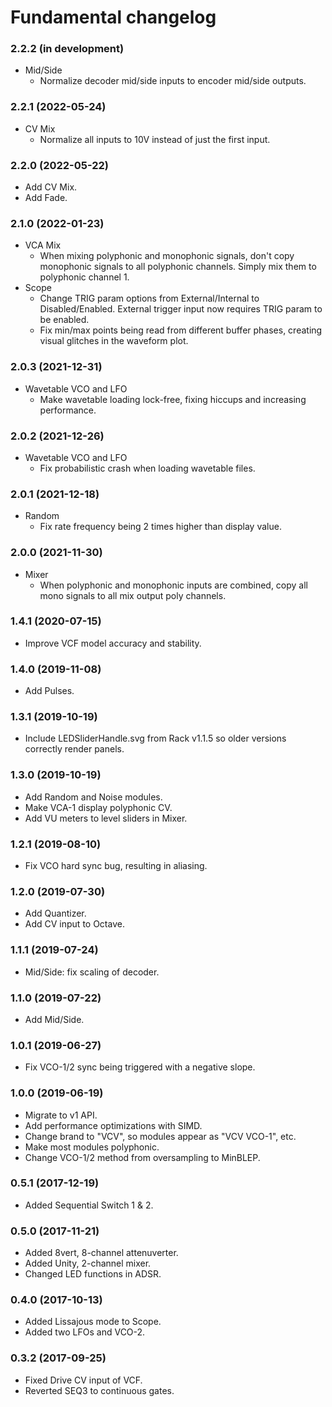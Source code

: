 # Fundamental changelog

### 2.2.2 (in development)
- Mid/Side
	- Normalize decoder mid/side inputs to encoder mid/side outputs.

### 2.2.1 (2022-05-24)
- CV Mix
	- Normalize all inputs to 10V instead of just the first input.

### 2.2.0 (2022-05-22)
- Add CV Mix.
- Add Fade.

### 2.1.0 (2022-01-23)
- VCA Mix
	- When mixing polyphonic and monophonic signals, don't copy monophonic signals to all polyphonic channels. Simply mix them to polyphonic channel 1.
- Scope
	- Change TRIG param options from External/Internal to Disabled/Enabled. External trigger input now requires TRIG param to be enabled.
	- Fix min/max points being read from different buffer phases, creating visual glitches in the waveform plot.

### 2.0.3 (2021-12-31)
- Wavetable VCO and LFO
	- Make wavetable loading lock-free, fixing hiccups and increasing performance.

### 2.0.2 (2021-12-26)
- Wavetable VCO and LFO
	- Fix probabilistic crash when loading wavetable files.

### 2.0.1 (2021-12-18)
- Random
	- Fix rate frequency being 2 times higher than display value.

### 2.0.0 (2021-11-30)
- Mixer
	- When polyphonic and monophonic inputs are combined, copy all mono signals to all mix output poly channels.

### 1.4.1 (2020-07-15)
- Improve VCF model accuracy and stability.

### 1.4.0 (2019-11-08)
- Add Pulses.

### 1.3.1 (2019-10-19)
- Include LEDSliderHandle.svg from Rack v1.1.5 so older versions correctly render panels.

### 1.3.0 (2019-10-19)
- Add Random and Noise modules.
- Make VCA-1 display polyphonic CV.
- Add VU meters to level sliders in Mixer.

### 1.2.1 (2019-08-10)
- Fix VCO hard sync bug, resulting in aliasing.

### 1.2.0 (2019-07-30)
- Add Quantizer.
- Add CV input to Octave.

### 1.1.1 (2019-07-24)
- Mid/Side: fix scaling of decoder.

### 1.1.0 (2019-07-22)
- Add Mid/Side.

### 1.0.1 (2019-06-27)
- Fix VCO-1/2 sync being triggered with a negative slope.

### 1.0.0 (2019-06-19)
- Migrate to v1 API.
- Add performance optimizations with SIMD.
- Change brand to "VCV", so modules appear as "VCV VCO-1", etc.
- Make most modules polyphonic.
- Change VCO-1/2 method from oversampling to MinBLEP.

### 0.5.1 (2017-12-19)
- Added Sequential Switch 1 & 2.

### 0.5.0 (2017-11-21)
- Added 8vert, 8-channel attenuverter.
- Added Unity, 2-channel mixer.
- Changed LED functions in ADSR.

### 0.4.0 (2017-10-13)
- Added Lissajous mode to Scope.
- Added two LFOs and VCO-2.

### 0.3.2 (2017-09-25)
- Fixed Drive CV input of VCF.
- Reverted SEQ3 to continuous gates.
